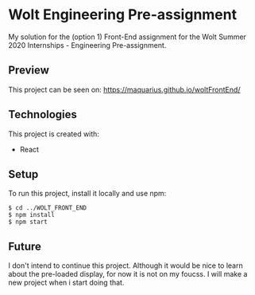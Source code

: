 # Wolt Engineering Pre-assignment

My solution for the (option 1) Front-End assignment for the Wolt Summer 2020 Internships - Engineering Pre-assignment.

## Preview

This project can be seen on: https://maquarius.github.io/woltFrontEnd/

## Technologies

This project is created with:

- React

## Setup

To run this project, install it locally and use npm:

```
$ cd ../WOLT_FRONT_END
$ npm install
$ npm start
```

## Future
I don't intend to continue this project. Although it would be nice to learn about the pre-loaded display, for now it is not on my foucss. I will make a new project when i start doing that.
